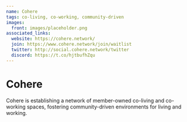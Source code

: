 ```yaml
---
name: Cohere
tags: co-living, co-working, community-driven
images:
  front: images/placeholder.png
associated_links:
  website: https://cohere.network/
  join: https://www.cohere.network/join/waitlist
  twitter: http://social.cohere.network/twitter
  discord: https://t.co/hjtbufhZqu
---
```


# Cohere

Cohere is establishing a network of member-owned co-living and co-working spaces, fostering community-driven environments for living and working.